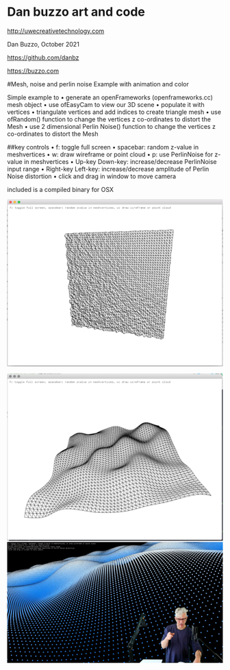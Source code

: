# Dan buzzo art and code

http://uwecreativetechnology.com

Dan Buzzo, October 2021

https://github.com/danbz

https://buzzo.com

#Mesh, noise and perlin noise Example with animation and color

Simple example to
• generate an openFrameworks (openframeworks.cc) mesh object
• use ofEasyCam to view our 3D scene
• populate it with vertices
• triangulate vertices and add indices to create triangle mesh
• use ofRandom() function to change the vertices z co-ordinates to distort the Mesh
• use 2 dimensional Perlin Noise() function to change the vertices z co-ordinates to distort the Mesh
 
##key controls
• f: toggle full screen 
• spacebar: random z-value in meshvertices
• w: draw wireframe or point cloud 
• p: use PerlinNoise for z-value in meshvertices
• Up-key Down-key: increase/decrease PerlinNoise input range 
• Right-key Left-key: increase/decrease amplitude of Perlin Noise distortion 
• click and drag in window to move camera

included is a compiled binary for OSX

![screenshot](mesh-example-screenshot.png)

![screenshot](mesh-example-screenshot2.png)
![screenshot](screenshot.png)